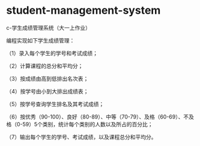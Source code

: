 # student-management-system
c-学生成绩管理系统（大一上作业）
<p>编程实现如下学生成绩管理：

<p>（1）录入每个学生的学号和考试成绩；
</p>（2）计算课程的总分和平均分；
</p>（3）按成绩由高到低排出名次表；
</p>（4）按学号由小到大排出成绩表；
</p>（5）按学号查询学生排名及其考试成绩；
</p>（6）按优秀（90-100）、良好（80-89）、中等（70-79）、及格（60-69）、不及格（0-59）5个类别，统计每个类别的人数以及所占的百分比；
</p>（7）输出每个学生的学号、考试成绩，以及课程总分和平均分。
